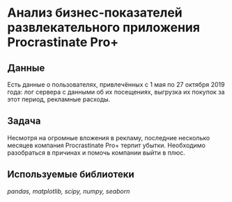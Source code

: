 # Анализ бизнес-показателей развлекательного приложения Procrastinate Pro+

## Данные

Есть данные о пользователях, привлечённых с 1 мая по 27 октября 2019 года: лог сервера с данными об их посещениях, выгрузка их покупок за этот период, рекламные расходы.

## Задача

Несмотря на огромные вложения в рекламу, последние несколько месяцев компания Procrastinate Pro+ терпит убытки. Необходимо разобраться в причинах и помочь компании выйти в плюс.

## Используемые библиотеки
*pandas, matplotlib, scipy, numpy, seaborn*
